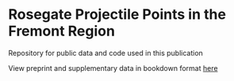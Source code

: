 # Rosegate Projectile Points in the Fremont Region
 Repository for public data and code used in this publication
 
 View preprint and supplementary data in bookdown format [here](https://bischrob.github.io/Rosegate-Projectile-Points-in-the-Fremont-Region/#)
